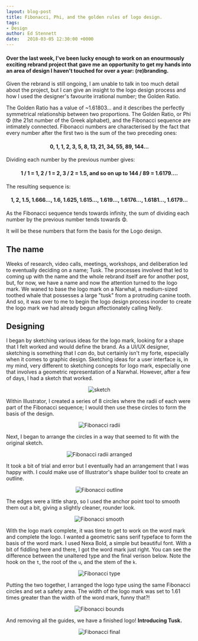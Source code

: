 ```yaml
---
layout: blog-post
title: Fibonacci, Phi, and the golden rules of logo design.
tags:
- Design
author: Ed Stennett
date:   2018-03-05 12:30:00 +0000
---
```


#### Over the last week, I've been lucky enough to work on an enourmously exciting rebrand project that gave me an opportunity to get my hands into an area of design I haven't touched for over a year: (re)branding.

Given the rebrand is still ongoing, I am unable to talk in too much detail about the project, but I can give an insight to the logo design process and how I used the designer's favourite irrational number; the Golden Ratio.

The Golden Ratio has a value of ~1.61803... and it describes the perfectly symmetrical relationship between two proportions. The Golden Ratio, or Phi Φ (the 21st number of the Greek alphabet), and the Fibonacci sequence are intimately connected. Fibonacci numbers are characterised by the fact that every number after the first two is the sum of the two preceding ones:

<div align="center">
	<h4>0, 1, 1, 2, 3, 5, 8, 13, 21, 34, 55, 89, 144...</h4>
</div>

Dividing each number by the previous number gives: 

<div align="center">
	<h4>1 / 1 = 1, 2 / 1 = 2, 3 / 2 = 1.5, and so on up to 144 / 89 = 1.6179….</h4>
</div>
	
The resulting sequence is:

<div align="center">
	<h4>1, 2, 1.5, 1.666..., 1.6, 1.625, 1.615…, 1.619…, 1.6176…, 1.6181…, 1.6179…</h4>
</div>

As the Fibonacci sequence tends towards infinity, the sum of dividing each number by the previous number tends towards Φ.

It will be these numbers that form the basis for the Logo design.

## The name

Weeks of research, video calls, meetings, workshops, and deliberation led to eventually deciding on a name; Tusk. The processes involved that led to coming up with the name and the whole rebrand itself are for another post, but, for now, we have a name and now the attention turned to the logo mark. We waned to base the logo mark on a Narwhal, a medium-sized toothed whale that possesses a large "tusk" from a protruding canine tooth. And so, it was over to me to begin the logo design process inorder to create the logo mark we had already begun affectionately calling Nelly.

## Designing

I began by sketching various ideas for the logo mark, looking for a shape that I felt worked and would define the brand. As a UI/UX designer, sketching is something that I _can_ do, but certainly isn't my forte, especially when it comes to graphic design. Sketching ideas for a user interface is, in my mind, very different to sketching concepts for logo mark, especially one that involves a geometric representation of a Narwhal. However, after a few of days, I had a sketch that worked.

<div align="center">
    <img src="{{site.baseurl}}/assets/img/blog/05-03-18-sketch.png" class="post-img" alt="sketch" />
</div>

Within Illustrator, I created a series of 8 circles where the radii of each were part of the Fibonacci sequence; I would then use these circles to form the basis of the design.

<div align="center">
    <img src="{{site.baseurl}}/assets/img/blog/05-03-18-fibonacci-radii.png" class="post-img" alt="Fibonacci radii" />
</div>

Next, I began to arrange the circles in a way that seemed to fit with the original sketch.

<div align="center">
    <img src="{{site.baseurl}}/assets/img/blog/05-03-18-fibonacci-arranged.png" class="post-img" alt="Fibonacci radii arranged" />
</div>

It took a bit of trial and error but I eventually had an arrangement that I was happy with. I could make use of Illustrator's shape builder tool to create an outline.

<div align="center">
    <img src="{{site.baseurl}}/assets/img/blog/05-03-18-fibonacci-outline.png" class="post-img" alt="Fibonacci outline" />
</div>

The edges were a little sharp, so I used the anchor point tool to smooth them out a bit, giving a slightly cleaner, rounder look.

<div align="center">
    <img src="{{site.baseurl}}/assets/img/blog/05-03-18-fibonacci-smooth.png" class="post-img" alt="Fibonacci smooth" />
</div>

With the logo mark complete, it was time to get to work on the word mark and complete the logo. I wanted a geometric sans serif typeface to form the basis of the word mark. I used Nexa Bold, a simple but beautiful font. With a bit of fiddling here and there, I got the word mark just right. You can see the difference between the unaltered type and the final verison below. Note the hook on the `t`, the root of the `u`, and the stem of the `k`.

<div align="center">
    <img src="{{site.baseurl}}/assets/img/blog/05-03-18-fibonacci-type.png" class="post-img" alt="Fibonacci type" />
</div>

Putting the two together, I arranged the logo type using the same Fibonacci circles and set a safety area. The width of the logo mark was set to 1.61 times greater than the width of the word mark, funny that?!

<div align="center">
    <img src="{{site.baseurl}}/assets/img/blog/05-03-18-fibonacci-bounds.png" class="post-img" alt="Fibonacci bounds" />
</div>

And removing all the guides, we have a finished logo! **Introducing Tusk.**

<div align="center">
    <img src="{{site.baseurl}}/assets/img/blog/05-03-18-fibonacci-final.png" class="post-img" alt="Fibonacci final" />
</div>